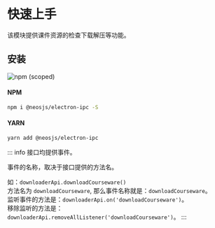 # 快速上手

该模块提供课件资源的检查下载解压等功能。


## 安装
![npm (scoped)](https://img.shields.io/npm/v/@neosjs/electron-ipc)
#### NPM
```sh
npm i @neosjs/electron-ipc -S
```
#### YARN
```sh
yarn add @neosjs/electron-ipc
```

::: info
接口均提供事件。 

事件的名称，取决于接口提供的方法名。

如：`downloaderApi.downloadCourseware()` <br>方法名为 `downloadCourseware`, 那么事件名称就是：`downloadCourseware`。<br>监听事件的方法是：`downloaderApi.on('downloadCourseware')`。<br>移除监听的方法是：`downloaderApi.removeAllListener('downloadCourseware')`。
:::
